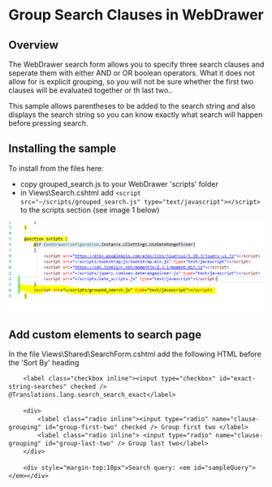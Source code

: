 # Group Search Clauses in WebDrawer

## Overview
The WebDrawer search form allows you to specify three search clauses and seperate them with either AND or OR boolean operators.  What it does not allow for is explicit grouping, so you will not be sure whether the first two clauses will be evaluated together or th last two..

This sample allows parentheses to be added to the search string and also displays the search string so you can know exactly what search will happen before pressing search.



## Installing the sample

To install from the files here:
  * copy grouped_search.js to your WebDrawer 'scripts' folder
  * in Views\Search.cshtml add `<script src="~/scripts/grouped_search.js" type="text/javascript"></script>` to the scripts section (see image 1 below)


 ![image 1](script.PNG)
 
## Add custom elements to search page
In the file Views\Shared\SearchForm.cshtml add the following HTML before the 'Sort By' heading
```
    <label class="checkbox inline"><input type="checkbox" id="exact-string-searches" checked /> @Translations.lang.search_search_exact</label>

    <div>
        <label class="radio inline"><input type="radio" name="clause-grouping" id="group-first-two" checked /> Group first two </label>
        <label class="radio inline"> <input type="radio" name="clause-grouping" id="group-last-two" /> Group last two</label>
    </div>

    <div style="margin-top:10px">Search query: <em id="sampleQuery"></em></div>
```
